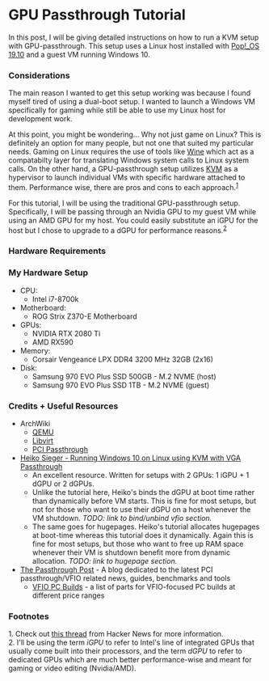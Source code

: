 # GPU Passthrough Tutorial

In this post, I will be giving detailed instructions on how to run a KVM setup with GPU-passthrough. This setup uses a Linux host installed with [Pop!\_OS 19.10](https://system76.com/pop) and a guest VM running Windows 10.

### Considerations

The main reason I wanted to get this setup working was because I found myself tired of using a dual-boot setup. I wanted to launch a Windows VM specifically for gaming while still be able to use my Linux host for development work.

At this point, you might be wondering... Why not just game on Linux? This is definitely an option for many people, but not one that suited my particular needs. Gaming on Linux requires the use of tools like [Wine](https://en.wikipedia.org/wiki/Wine_(software)) which act as a compatabilty layer for translating Windows system calls to Linux system calls. On the other hand, a GPU-passthrough setup utilizes [KVM](https://en.wikipedia.org/wiki/Kernel-based_Virtual_Machine) as a hypervisor to launch individual VMs with specific hardware attached to them. Performance wise, there are pros and cons to each approach.<sup>[1](#footnote1)</sup>

For this tutorial, I will be using the traditional GPU-passthrough setup. Specifically, I will be passing through an Nvidia GPU to my guest VM while using an AMD GPU for my host. You could easily substitute an iGPU for the host but I chose to upgrade to a dGPU for performance reasons.<sup>[2](#footnote2)</sup>

### Hardware Requirements

### My Hardware Setup
- CPU:
    - Intel i7-8700k
- Motherboard:
    - ROG Strix Z370-E Motherboard
- GPUs:
    - NVIDIA RTX 2080 Ti
    - AMD RX590
- Memory:
    - Corsair Vengeance LPX DDR4 3200 MHz 32GB (2x16)
- Disk:
    - Samsung 970 EVO Plus SSD 500GB - M.2 NVME (host)
    - Samsung 970 EVO Plus SSD 1TB - M.2 NVME (guest)

### Credits + Useful Resources

- ArchWiki
    - [QEMU](https://wiki.archlinux.org/index.php/QEMU)
    - [Libvirt](https://wiki.archlinux.org/index.php/Libvirt)
    - [PCI Passthrough](https://wiki.archlinux.org/index.php/PCI_passthrough_via_OVMF)
- [Heiko Sieger - Running Windows 10 on Linux using KVM with VGA Passthrough](https://heiko-sieger.info/running-windows-10-on-linux-using-kvm-with-vga-passthrough)
    - An excellent resource. Written for setups with 2 GPUs: 1 iGPU + 1 dGPU or 2 dGPUs. 
    - Unlike the tutorial here, Heiko's binds the dGPU at boot time rather than dynamically before VM starts. This is fine for most setups, but not for those who want to use their dGPU on a host whenever the VM shutdown. *TODO: link to bind/unbind vfio section.*
    - The same goes for hugepages. Heiko's tutorial allocates hugepages at boot-time whereas this tutorial does it dynamically. Again this is fine for most setups, but those who want to free up RAM space whenever their VM is shutdown benefit more from dynamic allocation. *TODO: link to hugepage section.*
- [The Passthrough Post](https://passthroughpo.st/) - A blog dedicated to the latest PCI passthrough/VFIO related news, guides, benchmarks and tools
    - [VFIO PC Builds](https://passthroughpo.st/vfio-increments/) - a list of parts for VFIO-focused PC builds at different price ranges

### Footnotes
<a name="footnote1">1</a>. Check out [this thread](https://news.ycombinator.com/item?id=18328323) from Hacker News for more information. <br/>
<a name="footnote2">2</a>. I'll be using the term *iGPU* to refer to Intel's line of integrated GPUs that usually come built into their processors, and the term *dGPU* to refer to dedicated GPUs which are much better performance-wise and meant for gaming or video editing (Nvidia/AMD).
